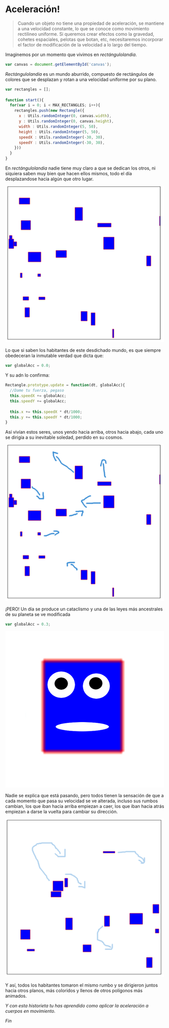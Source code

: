 # Aceleración!

>Cuando un objeto no tiene una propiedad de aceleración, se mantiene a una velocidad constante, lo que se conoce como movimiento rectilineo uniforme.
Si queremos crear efectos como la gravedad, cohetes espaciales, pelotas que botan, etc, necesitaremos incorporar el factor de modificación de la velocidad a lo largo del tiempo.

Imaginemos por un momento que vivimos en _rectángulolandia_.

```javascript
var canvas = document.getElementById('canvas');
```

 _Rectángulolandia_ es un mundo aburrido, compuesto de rectángulos de colores que se desplazan y rotan a una velocidad uniforme por su plano.

```javascript
var rectangles = [];

function start(){
  for(var i = 0; i < MAX_RECTANGLES; i++){
    rectangles.push(new Rectangle({
      x : Utils.randomInteger(0, canvas.width),
      y : Utils.randomInteger(0, canvas.height),
      width : Utils.randomInteger(5, 50),
      height : Utils.randomInteger(5, 50),
      speedX : Utils.randomInteger(-30, 30),
      speedY : Utils.randomInteger(-30, 30),
    }))
  }
}
```

En _rectángulolandia_ nadie tiene muy claro a que se dedican los otros, ni siquiera saben muy bien que hacen ellos mismos, todo el día desplazandose hacia algún que otro lugar. 

![](https://github.com/rafinskipg/introductioncanvas/raw/master/img/teory/chapter_animations/rectangleland_1.png)

Lo que si saben los habitantes de este desdichado mundo, es que siempre obedeceran la inmutable verdad que dicta que:

```javascript
var globalAcc = 0.0;
```

Y su adn lo confirma:

```javascript
Rectangle.prototype.update = function(dt, globalAcc){
  //Dame tu fuerza, pegaso
  this.speedX += globalAcc;
  this.speedY += globalAcc;

  this.x += this.speedX * dt/1000;
  this.y += this.speedY * dt/1000;
}
```

Así vivían estos seres, unos yendo hacia arriba, otros hacia abajo, cada uno se dirigía a su inevitable soledad, perdido en su cosmos.


![](https://github.com/rafinskipg/introductioncanvas/raw/master/img/teory/chapter_animations/rectangleland_1_directions.png)

¡PERO! Un día se produce un cataclismo y una de las leyes más ancestrales de su planeta se ve modificada

```javascript
var globalAcc = 0.3;
```

![](https://github.com/rafinskipg/introductioncanvas/raw/master/img/teory/chapter_animations/rectangle_surprised.png)

Nadie se explica que está pasando, pero todos tienen la sensación de que a cada momento que pasa su velocidad se ve alterada, incluso sus rumbos cambian, los que iban hacia arriba empiezan a caer, los que iban hacia atrás empiezan a darse la vuelta para cambiar su dirección.

![](https://github.com/rafinskipg/introductioncanvas/raw/master/img/teory/chapter_animations/rectangleland_2_directions.png)

Y así, todos los habitantes tomaron el mismo rumbo y se dirigieron juntos hacia otros planos, más coloridos y llenos de otros polígonos más animados.

_Y con esta historieta tu has aprendido como aplicar la aceleración a cuerpos en movimiento._

*Fin*